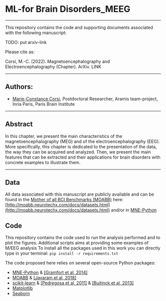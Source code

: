# ML-for Brain Disorders_MEEG
---
This repository contains the code and supporting documents associated with the following manuscript:

TODO: put arxiv-link

Please cite as:

Corsi, M.-C. (2022). Magnetoencephalography and Electroencephalography (Chapter). ArXiv. LINK


---
## Authors:
* [Marie-Constance Corsi](https://marieconstance-corsi.netlify.app), Postdoctoral Researcher, Aramis team-project, Inria Paris, Paris Brain Institute


---
## Abstract
In this chapter, we present the main characteristics of the magnetoencephalography (MEG) and of the electroencephalography (EEG). More specifically, this chapter is dedicated to the presentation of the data, the way they can be acquired and analyzed. Then, we present the main features that can be extracted and their applications for brain disorders with concrete examples to illustrate them.

---
## Data
All data associated with this manuscript are publicly available and can be found in the [Mother of all BCI Benchmarks (MOABB)](http://moabb.neurotechx.com/docs/index.html) here:
[http://moabb.neurotechx.com/docs/datasets.html](http://moabb.neurotechx.com/docs/datasets.html) and/or in [MNE-Python](https://mne.tools/stable/index.html)



## Code
This repository contains the code used to run the analysis performed and to plot the figures. Additional scripts aims at providing some examples of M/EEG analysis
To install all the packages used in this work you can directly type in your terminal:
`pip install -r requirements.txt`


The code proposed here relies on several open-source Python packages:

* [MNE-Python](https://mne.tools/stable/index.html) & [[Gramfort et al, 2014]](https://pubmed.ncbi.nlm.nih.gov/24161808/)
* [MOABB](http://moabb.neurotechx.com/docs/index.html) & [[Jayaram et al, 2018]](https://iopscience.iop.org/article/10.1088/1741-2552/aadea0)
* [scikit-learn](https://scikit-learn.org/stable/) & [[Pedregosa et al, 2011]](https://jmlr.csail.mit.edu/papers/v12/pedregosa11a.html) & [[Buitinck et al, 2013]](https://hal.inria.fr/hal-00856511)
* [Matplotlib](https://matplotlib.org/stable/index.html)
* [Seaborn](https://seaborn.pydata.org) 